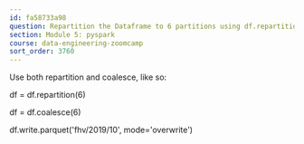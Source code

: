 ```yaml
---
id: fa58733a98
question: Repartition the Dataframe to 6 partitions using df.repartition(6) - got 8 partitions instead
section: Module 5: pyspark
course: data-engineering-zoomcamp
sort_order: 3760
---
```


Use both repartition and coalesce, like so:

df = df.repartition(6)

df = df.coalesce(6)

df.write.parquet('fhv/2019/10', mode='overwrite')

